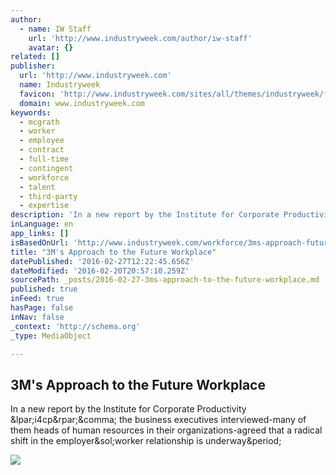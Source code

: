 ```yaml
---
author:
  - name: IW Staff
    url: 'http://www.industryweek.com/author/iw-staff'
    avatar: {}
related: []
publisher:
  url: 'http://www.industryweek.com'
  name: Industryweek
  favicon: 'http://www.industryweek.com/sites/all/themes/industryweek/favicon.ico'
  domain: www.industryweek.com
keywords:
  - mcgrath
  - worker
  - employee
  - contract
  - full-time
  - contingent
  - workforce
  - talent
  - third-party
  - expertise
description: 'In a new report by the Institute for Corporate Productivity (i4cp), the business executives interviewed-many of them heads of human resources in their organizations-agreed that a radical shift in the employer/worker relationship is underway.'
inLanguage: en
app_links: []
isBasedOnUrl: 'http://www.industryweek.com/workforce/3ms-approach-future-workplace'
title: "3M's Approach to the Future Workplace"
datePublished: '2016-02-27T12:22:45.656Z'
dateModified: '2016-02-20T20:57:10.259Z'
sourcePath: _posts/2016-02-27-3ms-approach-to-the-future-workplace.md
published: true
inFeed: true
hasPage: false
inNav: false
_context: 'http://schema.org'
_type: MediaObject

---
```

<article style=""><h1>3M's Approach to the Future Workplace</h1><p>In a new report by the Institute for Corporate Productivity &amp;lpar;i4cp&amp;rpar;&amp;comma; the business executives interviewed-many of them heads of human resources in their organizations-agreed that a radical shift in the employer&amp;sol;worker relationship is underway&amp;period;</p><img src="http://www.industryweek.com/site-files/industryweek.com/files/imagecache/large_img/uploads/2015/12/future-workforce.jpg" /></article>